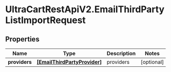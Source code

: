 # UltraCartRestApiV2.EmailThirdPartyListImportRequest

## Properties

Name | Type | Description | Notes
------------ | ------------- | ------------- | -------------
**providers** | [**[EmailThirdPartyProvider]**](EmailThirdPartyProvider.md) | providers | [optional] 


